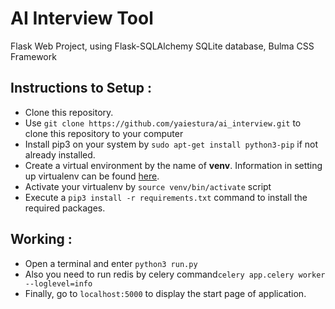 # AI Interview Tool

Flask Web Project, using Flask-SQLAlchemy SQLite database, Bulma CSS Framework

## Instructions to Setup :

* Clone this repository.
* Use `git clone https://github.com/yaiestura/ai_interview.git` to clone this repository  to your computer
* Install pip3 on your system by `sudo apt-get install python3-pip` if not already installed.
* Create a virtual environment by the name of **venv**. Information in setting up virtualenv can be found [here](https://docs.python-guide.org/dev/virtualenvs/ "Pipenv & Virtual Environments").
* Activate your virtualenv by `source venv/bin/activate` script
* Execute a `pip3 install -r requirements.txt` command to install the required packages.

## Working :

* Open a terminal and enter `python3 run.py`
* Also you need to run redis by celery command`celery app.celery worker --loglevel=info`
* Finally, go to `localhost:5000` to display the start page of application.
